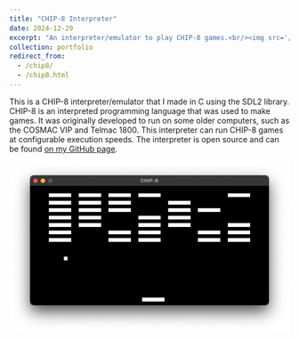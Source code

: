 ```yaml
---
title: "CHIP-8 Interpreter"
date: 2024-12-29
excerpt: "An interpreter/emulator to play CHIP-8 games.<br/><img src='/images/chip8.png'>"
collection: portfolio
redirect_from:
  - /chip8/
  - /chip8.html
---
```


This is a CHIP-8 interpreter/emulator that I made in C using the SDL2 library. CHIP-8 is an interpreted programming language that was used to make games. It was originally developed to run on some older computers, such as the COSMAC VIP and Telmac 1800. This interpreter can run CHIP-8 games at configurable execution speeds. The interpreter is open source and can be found [on my GitHub page](https://github.com/jacob-thompson/chip-8).

![CHIP-8 Interpreter](/images/chip8.png)
